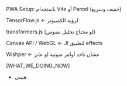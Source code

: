 PWA Setup: باستخدام Vite أو Parcel (خفيف وسريع)

TensorFlow.js ← لرؤية الكمبيوتر

transformers.js (لو محتاج تحليل نصوص)

Canvas API / WebGL ← لتطبيق الـ effects

Wishper ← عشان تاخد أوامر صوتية لو عايز




[WHAT_WE_DOING_NOW]
- هنبني 
